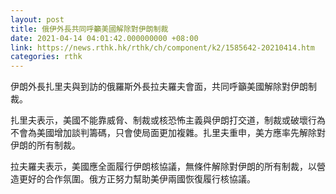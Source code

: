 ```yaml
---
layout: post
title: 俄伊外長共同呼籲美國解除對伊朗制裁
date: 2021-04-14 04:01:42.000000000 +08:00
link: https://news.rthk.hk/rthk/ch/component/k2/1585642-20210414.htm
categories: rthk
---
```


伊朗外長扎里夫與到訪的俄羅斯外長拉夫羅夫會面，共同呼籲美國解除對伊朗制裁。

扎里夫表示，美國不能靠威脅、制裁或核恐怖主義與伊朗打交道，制裁或破壞行為不會為美國增加談判籌碼，只會使局面更加複雜。扎里夫重申，美方應率先解除對伊朗的所有制裁。

拉夫羅夫表示，美國應全面履行伊朗核協議，無條件解除對伊朗的所有制裁，以營造更好的合作氛圍。俄方正努力幫助美伊兩國恢復履行核協議。
